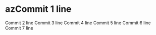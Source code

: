 # azCommit 1 line
Commit 2 line
Commit 3 line
Commit 4 line
Commit 5 line
Commit 6 line
Commit 7 line
